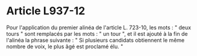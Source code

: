 # Article L937-12

Pour l'application du premier alinéa de l'article L. 723-10, les mots : " deux tours " sont remplacés par les mots : " un tour ", et il est ajouté à la fin de l'alinéa la phrase suivante : " Si plusieurs candidats obtiennent le même nombre de voix, le plus âgé est proclamé élu. "
